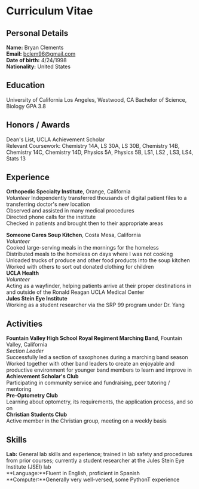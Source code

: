 # Curriculum Vitae

## Personal Details

**Name:** Bryan Clements <br>
**Email:** bclem96@gmail.com <br>
**Date of birth:** 4/24/1998  <br>
**Nationality:** United States  <br>


## Education

University of California Los Angeles, Westwood, CA
Bachelor of Science, Biology
GPA 3.8

## Honors / Awards

Dean's List, UCLA Achievement Scholar <br>
Relevant Coursework: Chemistry 14A, LS 30A, LS 30B, Chemistry 14B, Chemistry 14C, Chemistry 14D, Physics 5A, Physics 5B, LS1, LS2 , LS3, LS4, Stats 13

## Experience

**Orthopedic Specialty Institute**, Orange, California <br>
*Volunteer*
Independently transferred thousands of digital patient files to a transferring doctor's new location <br>
Observed and assisted in many medical procedures <br>
Directed phone calls for the institute <br>
Checked in patients and brought then to their appropriate areas <br>

**Someone Cares Soup Kitchen**, Costa Mesa, California <br>
*Volunteer* <br>
Cooked large-serving meals in the mornings for the homeless <br>
Distributed meals to the homeless on days where I was not cooking <br>
Unloaded trucks of produce and other food products into the soup kitchen <br>
Worked with others to sort out donated clothing for children <br>
**UCLA Health** <br>
*Volunteer* <br>
Acting as a wayfinder, helping patients arrive at their proper destinations in and outside of the Ronald Reagan UCLA Medical Center <br>
**Jules Stein Eye Institute** <br>
Working as a student researcher via the SRP 99 program under Dr. Yang <br>

## Activities

**Fountain Valley High School Royal Regiment Marching Band**, Fountain Valley, California <br>
*Section Leader* <br>
Successfully led a section of saxophones during a marching band season <br>
Worked together with other band leaders to create an enjoyable and productive environment for younger band members to learn and improve in <br>
**Achievement Scholar's Club** <br>
Participating in community service and fundraising, peer tutoring / mentoring <br>
**Pre-Optometry Club** <br>
Learning about optometry, its requirements, the application process, and so on <br>
**Christian Students Club** <br>
Active member in the Christian group, meeting on a weekly basis <br>

## Skills <br>
**Lab:** General lab skills and experience; trained in lab safety and procedures from prior courses; currently a student researcher at the Jules Stein Eye Institute (JSEI) lab <br>
**Language:**Fluent in English, proficient in Spanish <br>
**Computer:**Generally very well-versed, some PythonT experience <br>